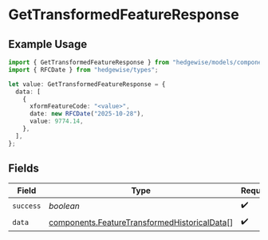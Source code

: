 # GetTransformedFeatureResponse

## Example Usage

```typescript
import { GetTransformedFeatureResponse } from "hedgewise/models/components";
import { RFCDate } from "hedgewise/types";

let value: GetTransformedFeatureResponse = {
  data: [
    {
      xformFeatureCode: "<value>",
      date: new RFCDate("2025-10-28"),
      value: 9774.14,
    },
  ],
};
```

## Fields

| Field                                                                                                        | Type                                                                                                         | Required                                                                                                     | Description                                                                                                  |
| ------------------------------------------------------------------------------------------------------------ | ------------------------------------------------------------------------------------------------------------ | ------------------------------------------------------------------------------------------------------------ | ------------------------------------------------------------------------------------------------------------ |
| `success`                                                                                                    | *boolean*                                                                                                    | :heavy_check_mark:                                                                                           | N/A                                                                                                          |
| `data`                                                                                                       | [components.FeatureTransformedHistoricalData](../../models/components/featuretransformedhistoricaldata.md)[] | :heavy_check_mark:                                                                                           | N/A                                                                                                          |